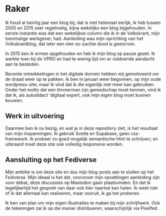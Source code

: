 # Raker

Ik houd al twintig jaar een blog bij; dat is niet helemaal eerlijk, ik heb tussen 2005 en 2015 zeer regelmatig, bijna wekelijks een blog bijgehouden. In eerste instantie was dat een wekelijkse column die ik in de Volkskrant, mijn toenmalige werkgever, had. Aanleiding was mijn oprichting van het Volkskrantblog, dat later een niet-zo-zachte dood is gestorven.

In 2015 ben ik ermee opgehouden en heb ik mijn blog op pauze gezet. Ik werkte toen bij de VPRO en had te weinig tijd om er voldoende aandacht aan te besteden.

Recente ontwikkelingen in het digitale domein hebben mij gemotiveerd om de draad weer op te pakken. Ik ben in januari weer begonnen, op mijn oude wordpress-site; maar ik vind dat ik die eigenlijk niet meer kan gebruiken. Onder het motto dat een timmerman zijn gereedschap moet kennen, vind ik dat ik, als autodidact 'digitaal expert, ook mijn eigen blog moet kunnen bouwen.

## Werk in uitvoering

Daarmee ben ik nu bezig; en wat je in deze repository ziet, is het resultaat van mijn inspanningen. Ik gebruik Svelte en Supabase; geen css-framework. Ik probeer zo goed mogelijk semantische html te schrijven; en uiteraard moet deze site ook volledig responsive worden.

## Aansluiting op het Fediverse

Mijn ambitie is om deze site en dus mijn blog-posts aan te sluiten op het Fediverse. Mijn ideaal is het dat, voorzover mijn opvattingen aanleiding zijn voor debat, deze discussies op Mastodon gaan plaatsvinden. En dat ik tegelijkertijd het gesprek van daar ook hier naartoe kan halen. Ik weet niet of ik dat allemaal kan realiseren, maar vooruit, ik ga het proberen.

Ik ben van plan om mijn eigen illustraties te maken bij mijn schrijfwerk. Ook de tekeningen zal ik op die manier distribueren, waarschijnlijk via Pixelfed.

